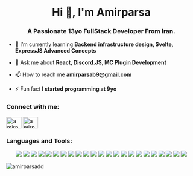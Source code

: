 <h1 align="center">Hi 👋, I'm Amirparsa</h1>
<h3 align="center">A Passionate 13yo FullStack Developer From Iran.</h3>

- 🌱 I’m currently learning **Backend infrastructure design, Svelte, ExpressJS Advanced Concepts**

- 💬 Ask me about **React, Discord.JS, MC Plugin Development**

- 📫 How to reach me **amirparsab9@gmail.com**

- ⚡ Fun fact **I started programming at 9yo**

<h3 align="left">Connect with me:</h3>
<p align="left">
<a href="https://linkedin.com/in/amirparsadd" target="blank"><img align="center" src="https://raw.githubusercontent.com/rahuldkjain/github-profile-readme-generator/master/src/images/icons/Social/linked-in-alt.svg" alt="amirparsadd" height="30" width="40" /></a>
<a href="https://instagram.com/amirparsab90" target="blank"><img align="center" src="https://raw.githubusercontent.com/rahuldkjain/github-profile-readme-generator/master/src/images/icons/Social/instagram.svg" alt="amirparsab90" height="30" width="40" /></a>
</p>

<h3 align="left">Languages and Tools:</h3>
<div align='center'><img src="https://img.shields.io/badge/yarn-%232C8EBB.svg?style=for-the-badge&logo=yarn&logoColor=white"/> <img src="https://img.shields.io/badge/yarn-%232C8EBB.svg?style=for-the-badge&logo=yarn&logoColor=white"/> <img src="https://img.shields.io/badge/yarn-%232C8EBB.svg?style=for-the-badge&logo=yarn&logoColor=white"/> <img src="https://img.shields.io/badge/vite-%23646CFF.svg?style=for-the-badge&logo=vite&logoColor=white"/> <img src="https://img.shields.io/badge/svelte-%23f1413d.svg?style=for-the-badge&logo=svelte&logoColor=white"/> <img src="https://img.shields.io/badge/Socket.io-black?style=for-the-badge&logo=socket.io&badgeColor=010101"/> <img src="https://img.shields.io/badge/redux-%23593d88.svg?style=for-the-badge&logo=redux&logoColor=white"/> <img src="https://img.shields.io/badge/React_Router-CA4245?style=for-the-badge&logo=react-router&logoColor=white"/> <img src="https://img.shields.io/badge/react-%2320232a.svg?style=for-the-badge&logo=react&logoColor=%2361DAFB"/> <img src="https://img.shields.io/badge/flask-%23000.svg?style=for-the-badge&logo=flask&logoColor=white"/> <img src="https://img.shields.io/badge/node.js-6DA55F?style=for-the-badge&logo=node.js&logoColor=white"/> <img src="https://img.shields.io/badge/NODEMON-%23323330.svg?style=for-the-badge&logo=nodemon&logoColor=%BBDEAD"/> <img src="https://img.shields.io/badge/react-%2320232a.svg?style=for-the-badge&logo=react&logoColor=%2361DAFB"/> <img src="https://img.shields.io/badge/css3-%231572B6.svg?style=for-the-badge&logo=css3&logoColor=white"/> <img src="https://img.shields.io/badge/javascript-%23323330.svg?style=for-the-badge&logo=javascript&logoColor=%23F7DF1E"/> <img src="https://img.shields.io/badge/java-%23ED8B00.svg?style=for-the-badge&logo=openjdk&logoColor=white"/> <img src="https://img.shields.io/badge/html5-%23E34F26.svg?style=for-the-badge&logo=html5&logoColor=white"/> <img src="https://img.shields.io/badge/markdown-%23000000.svg?style=for-the-badge&logo=markdown&logoColor=white"/> <img src="https://img.shields.io/badge/python-3670A0?style=for-the-badge&logo=python&logoColor=ffdd54"/> <img src="https://img.shields.io/badge/Windows%20Terminal-%234D4D4D.svg?style=for-the-badge&logo=windows-terminal&logoColor=white"/> <img src="https://img.shields.io/badge/typescript-%23007ACC.svg?style=for-the-badge&logo=typescript&logoColor=white"/> <img src="https://img.shields.io/badge/shell_script-%23121011.svg?style=for-the-badge&logo=gnu-bash&logoColor=white"/> <img src="https://img.shields.io/badge/MongoDB-%234ea94b.svg?style=for-the-badge&logo=mongodb&logoColor=white"/></div>
<p><img align="center" src="https://github-readme-stats.vercel.app/api/top-langs?username=amirparsadd&show_icons=true&locale=en&layout=compact" alt="amirparsadd" /></p>
